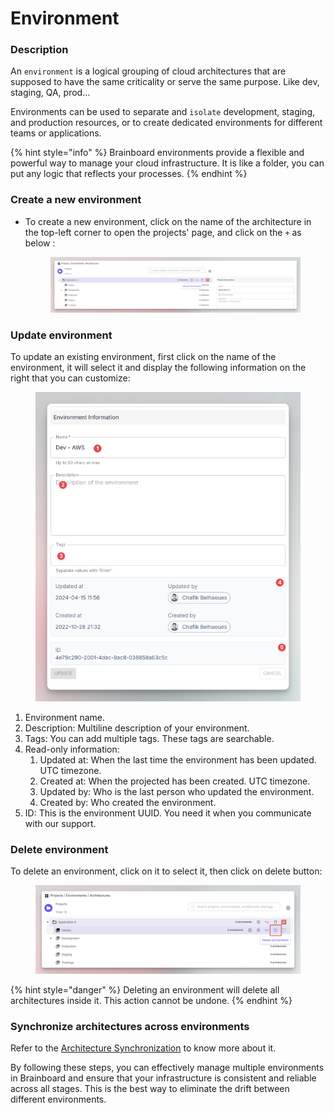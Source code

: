 # Environment

### Description

An `environment` is a logical grouping of cloud architectures that are supposed to have the same criticality or serve the same purpose. Like dev, staging, QA, prod…

Environments can be used to separate and `isolate` development, staging, and production resources, or to create dedicated environments for different teams or applications.

{% hint style="info" %}
Brainboard environments provide a flexible and powerful way to manage your cloud infrastructure. It is like a folder, you can put any logic that reflects your processes.
{% endhint %}

### Create a new environment

*   To create a new environment, click on the name of the architecture in the top-left corner to open the projects' page, and click on the `+` as below :&#x20;

    <figure><img src="../../.gitbook/assets/CleanShot 2024-10-25 at 16.51.51.png" alt=""><figcaption></figcaption></figure>

### Update environment

To update an existing environment, first click on the name of the environment, it will select it and display the following information on the right that you can customize:

<figure><img src="../../.gitbook/assets/CleanShot 2024-10-25 at 16.57.23.png" alt=""><figcaption></figcaption></figure>

1. Environment name.
2. Description: Multiline description of your environment.
3. Tags: You can add multiple tags. These tags are searchable.
4. Read-only information:
   1. Updated at: When the last time the environment has been updated. UTC timezone.
   2. Created at: When the projected has been created. UTC timezone.
   3. Updated by: Who is the last person who updated the environment.
   4. Created by: Who created the environment.
5. ID: This is the environment UUID. You need it when you communicate with our support.

### Delete environment

To delete an environment, click on it to select it, then click on delete button:

<figure><img src="../../.gitbook/assets/CleanShot 2024-10-25 at 17.05.03.png" alt=""><figcaption></figcaption></figure>

{% hint style="danger" %}
Deleting an environment will delete all architectures inside it. This action cannot be undone.&#x20;
{% endhint %}

### Synchronize architectures across environments

Refer to the [Architecture Synchronization](cloud-architecture/synced-architectures.md) to know more about it.

By following these steps, you can effectively manage multiple environments in Brainboard and ensure that your infrastructure is consistent and reliable across all stages. This is the best way to eliminate the drift between different environments.
